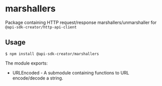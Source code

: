 # marshallers

Package containing HTTP request/response marshallers/unmarshaller for
`@api-sdk-creator/http-api-client`

## Usage

```shell
$ npm install @api-sdk-creator/marshallers
```

The module exports:
 - URLEncoded - A submodule containing functions to URL encode/decode a string.
